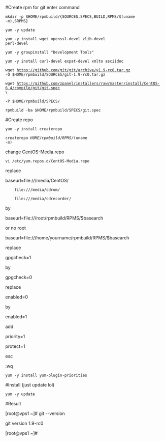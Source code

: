 #Create rpm for git enter command

<code>mkdir -p $HOME/rpmbuild/{SOURCES,SPECS,BUILD,RPMS/$(uname -m),SRPMS}</code>

<code>yum -y update</code>

<code>yum -y install wget openssl-devel zlib-devel perl-devel</code>

<code>yum -y groupinstall "Development Tools"</code>

<code>yum -y install curl-devel expat-devel xmlto asciidoc</code>

<code>wget https://github.com/git/git/archive/v1.9-rc0.tar.gz -O $HOME/rpmbuild/SOURCES/git-1.9-rc0.tar.gz</code>

<code>wget https://github.com/zpanel/installers/raw/master/install/CentOS-6_4/compile/git/git.spec \ </code>

<code>-P $HOME/rpmbuild/SPECS/</code> 

<code>rpmbuild -ba $HOME/rpmbuild/SPECS/git.spec</code>

#Create repo

<code>yum -y install createrepo</code>

<code>createrepo $HOME/rpmbuild/RPMS/$(uname -m)</code>

change CentOS-Media.repo

<code>vi /etc/yum.repos.d/CentOS-Media.repo</code>

replace

baseurl=file:///media/CentOS/

        file:///media/cdrom/

        file:///media/cdrecorder/
        
by

baseurl=file:///root/rpmbuild/RPMS/$basearch

or no root

baseurl=file:///home/yourname/rpmbuild/RPMS/$basearch

replace

gpgcheck=1

by

gpgcheck=0

replace

enabled=0

by

enabled=1

add

priority=1

protect=1

esc

:wq

<code>yum -y install yum-plugin-priorities</code>

#Install (just update lol)

<code>yum -y update</code>

#Result

[root@vps1 ~]# git --version

git version 1.9-rc0

[root@vps1 ~]#


